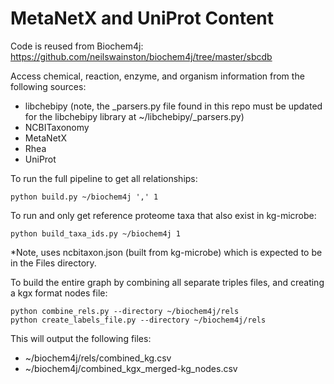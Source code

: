 # MetaNetX and UniProt Content

Code is reused from Biochem4j: https://github.com/neilswainston/biochem4j/tree/master/sbcdb

Access chemical, reaction, enzyme, and organism information from the following sources:
- libchebipy (note, the _parsers.py file found in this repo must be updated for the libchebipy library at ~/libchebipy/_parsers.py)
- NCBITaxonomy
- MetaNetX
- Rhea
- UniProt

To run the full pipeline to get all relationships: 

```
python build.py ~/biochem4j ',' 1
```

To run and only get reference proteome taxa that also exist in kg-microbe:
```
python build_taxa_ids.py ~/biochem4j 1
```
*Note, uses ncbitaxon.json (built from kg-microbe) which is expected to be in the Files directory.

To build the entire graph by combining all separate triples files, and creating a kgx format nodes file:
```
python combine_rels.py --directory ~/biochem4j/rels
python create_labels_file.py --directory ~/biochem4j/rels
```
This will output the following files:
- ~/biochem4j/rels/combined_kg.csv
- ~/biochem4j/combined_kgx_merged-kg_nodes.csv
